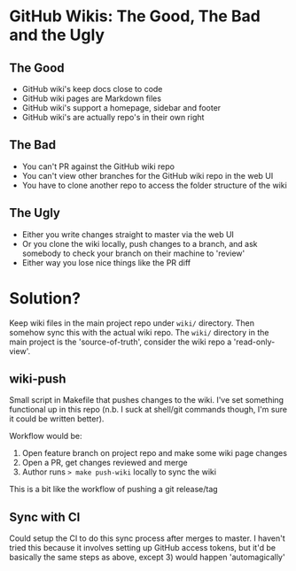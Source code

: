 
# GitHub Wikis: The Good, The Bad and the Ugly


## The Good
- GitHub wiki's keep docs close to code
- GitHub wiki pages are Markdown files
- GitHub wiki's support a homepage, sidebar and footer
- GitHub wiki's are actually repo's in their own right

## The Bad
- You can't PR against the GitHub wiki repo
- You can't view other branches for the GitHub wiki repo in the web UI
- You have to clone another repo to access the folder structure of the wiki

## The Ugly
- Either you write changes straight to master via the web UI
- Or you clone the wiki locally, push changes to a branch, and ask somebody to check your branch on their machine to 'review'
- Either way you lose nice things like the PR diff

# Solution?

Keep wiki files in the main project repo under `wiki/` directory. Then somehow sync this with the
actual wiki repo. The `wiki/` directory in the main project is the 'source-of-truth', consider the
wiki repo a 'read-only-view'.

## wiki-push
Small script in Makefile that pushes changes to the wiki. I've set something functional up in this
repo (n.b. I suck at shell/git commands though, I'm sure it could be written better).

Workflow would be:
1) Open feature branch on project repo and make some wiki page changes
2) Open a PR, get changes reviewed and merge
3) Author runs  `> make push-wiki` locally to sync the wiki

This is a bit like the workflow of pushing a git release/tag

## Sync with CI

Could setup the CI to do this sync process after merges to master. I haven't tried this because
it involves setting up GitHub access tokens, but it'd be basically the same steps as above, except
3) would happen 'automagically'

